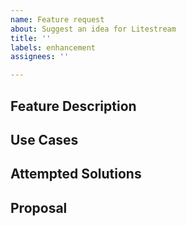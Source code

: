 ```yaml
---
name: Feature request
about: Suggest an idea for Litestream
title: ''
labels: enhancement
assignees: ''

---
```


<!--- Please search existing issues to avoid duplicates -->
<!--- Use 👍 reactions to upvote existing feature requests -->

## Feature Description
<!--- Provide a clear description of the feature you'd like to see -->

## Use Cases
<!--- Describe the specific problem you're trying to solve -->
<!--- What is your end goal? This helps us understand the context -->

## Attempted Solutions
<!--- What workarounds or alternatives have you tried? -->
<!--- How are you currently handling this use case? -->

## Proposal
<!--- Optional: If you have ideas for implementation, share them here -->
<!--- This could include configuration examples or API designs -->
